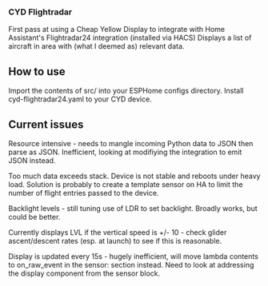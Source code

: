 ### CYD Flightradar

First pass at using a Cheap Yellow Display to integrate with Home Assistant's Flightradar24 integration (installed via HACS)
Displays a list of aircraft in area with (what I deemed as) relevant data.

## How to use

Import the contents of src/ into your ESPHome configs directory.  Install cyd-flightradar24.yaml to your CYD device.

## Current issues

Resource intensive - needs to mangle incoming Python data to JSON then parse as JSON.  Inefficient, looking at modifiying the integration to emit JSON instead.

Too much data exceeds stack.  Device is not stable and reboots under heavy load.  Solution is probably to create a template sensor on HA to limit the number of flight entries passed to the device.

Backlight levels - still tuning use of LDR to set backlight.  Broadly works, but could be better.

Currently displays LVL if the vertical speed is +/- 10 - check glider ascent/descent rates (esp. at launch) to see if this is reasonable.  

Display is updated every 15s - hugely inefficient, will move lambda contents to on_raw_event in the sensor: section instead.  Need to look at addressing the display component from the sensor block.
